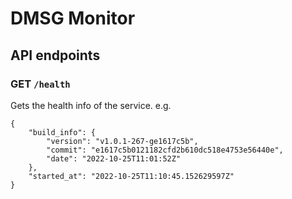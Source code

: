 # DMSG Monitor

## API endpoints

### GET `/health`
Gets the health info of the service. e.g.
```
{
    "build_info": {
        "version": "v1.0.1-267-ge1617c5b",
        "commit": "e1617c5b0121182cfd2b610dc518e4753e56440e",
        "date": "2022-10-25T11:01:52Z"
    },
    "started_at": "2022-10-25T11:10:45.152629597Z"
}
```
